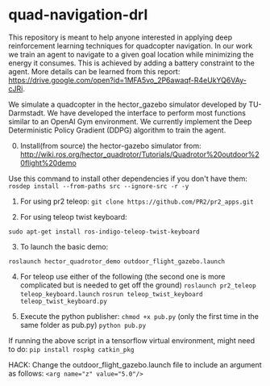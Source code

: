 # quad-navigation-drl

This repository is meant to help anyone interested in applying deep reinforcement learning techniques for quadcopter navigation. In our work we train an agent to navigate to a given goal location while minimizing the energy it consumes. This is achieved by adding a battery constraint to the agent. More details can be learned from this report: https://drive.google.com/open?id=1MFA5vo_2P6awaqf-R4eUkYQ6VAy-cJRi.

We simulate a quadcopter in the hector_gazebo simulator developed by TU-Darmstadt. We have developed the interface to perform most functions similar to an OpenAI Gym environment. We currently implement the Deep Deterministic Policy Gradient (DDPG) algorithm to train the agent. 

0. Install(from source) the hector-gazebo simulator from: 
http://wiki.ros.org/hector_quadrotor/Tutorials/Quadrotor%20outdoor%20flight%20demo

Use this command to install other dependencies if you don't have them: 
`rosdep install --from-paths src --ignore-src -r -y`

1. For using pr2 teleop:
`git clone https://github.com/PR2/pr2_apps.git`

2. For using teleop twist keyboard:

`sudo apt-get install ros-indigo-teleop-twist-keyboard`

3. To launch the basic demo:

`roslaunch hector_quadrotor_demo outdoor_flight_gazebo.launch`

4. For teleop use either of the following (the second one is more complicated but is needed to get off the ground)
`roslaunch pr2_teleop teleop_keyboard.launch`
`rosrun teleop_twist_keyboard teleop_twist_keyboard.py`

5. Execute the python publisher:
`chmod +x pub.py` (only the first time in the same folder as pub.py)
`python pub.py`

If running the above script in a tensorflow virtual environment, might need to do:
`pip install rospkg catkin_pkg`

HACK: Change the outdoor_flight_gazebo.launch file to include an argument as follows:
`<arg name="z" value="5.0"/>`
